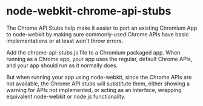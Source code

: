 node-webkit-chrome-api-stubs
============================

The Chrome API Stubs help make it easier to port an existing Chromium App to node-webkit by making sure commonly-used Chrome APIs have basic implementations or at least won't throw errors.

Add the chrome-api-stubs.js file to a Chromium packaged app. When running as a Chrome app, your app uses the regular, default Chrome APIs, and your app should run as it normally does. 

But when running your app using node-webkit, since the Chrome APIs are not available, the Chrome API stubs will substitute them, either showing a warning for APIs not implemented, or acting as an interface, wrapping equivalent node-webkit or node.js functionality. 
